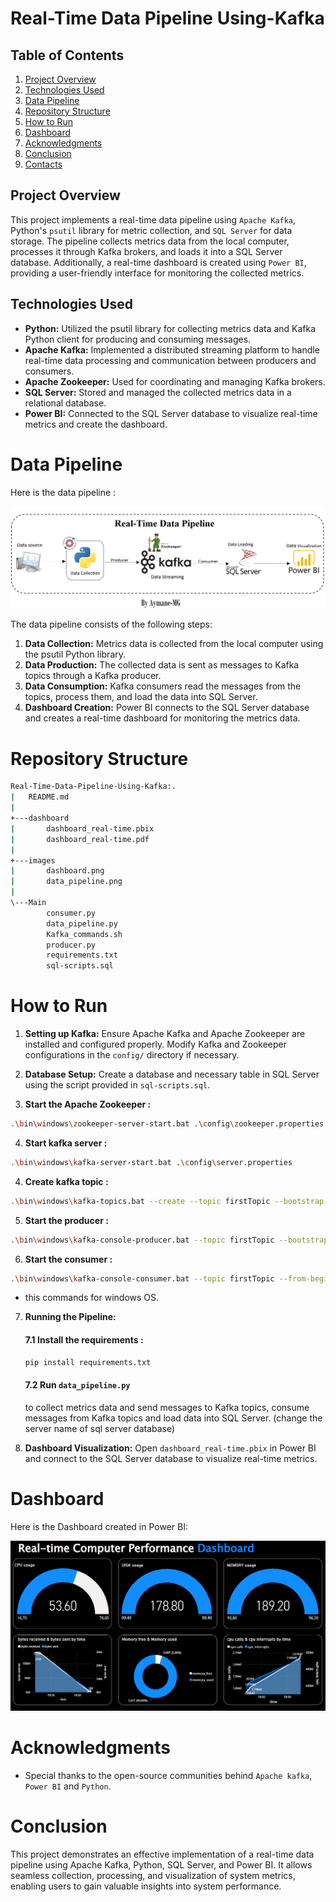 
# Real-Time Data Pipeline Using-Kafka

## Table of Contents
1. [Project Overview](#project-overview)
3. [Technologies Used](#technologies-used)
4. [Data Pipeline](#data-pipeline)
5. [Repository Structure](#repository-structure)
6. [How to Run](#how-to-run)
7. [Dashboard](#dashboard)
8. [Acknowledgments](#acknowledgments)
9. [Conclusion](#conclusion)
10. [Contacts](#contacts)

## Project Overview
This project implements a real-time data pipeline using `Apache Kafka`, Python's `psutil` library for metric collection, and `SQL Server` for data storage. The pipeline collects metrics data from the local computer, processes it through Kafka brokers, and loads it into a SQL Server database. Additionally, a real-time dashboard is created using `Power BI`, providing a user-friendly interface for monitoring the collected metrics.

## Technologies Used
- **Python:** Utilized the psutil library for collecting metrics data and Kafka Python client for producing and consuming messages.
- **Apache Kafka:** Implemented a distributed streaming platform to handle real-time data processing and communication between producers and consumers.
- **Apache Zookeeper:** Used for coordinating and managing Kafka brokers.
- **SQL Server:** Stored and managed the collected metrics data in a relational database.
- **Power BI:** Connected to the SQL Server database to visualize real-time metrics and create the dashboard.

# Data Pipeline

Here is the data pipeline :

![Data_pipeline](images/data_pipeline.png)

The data pipeline consists of the following steps:
1. **Data Collection:** Metrics data is collected from the local computer using the psutil Python library.
2. **Data Production:** The collected data is sent as messages to Kafka topics through a Kafka producer.
3. **Data Consumption:** Kafka consumers read the messages from the topics, process them, and load the data into SQL Server.
4. **Dashboard Creation:** Power BI connects to the SQL Server database and creates a real-time dashboard for monitoring the metrics data.

# Repository Structure

```bash 
Real-Time-Data-Pipeline-Using-Kafka:.
|   README.md
|
+---dashboard
|       dashboard_real-time.pbix
|       dashboard_real-time.pdf
|
+---images
|       dashboard.png
|       data_pipeline.png
|
\---Main
        consumer.py
        data_pipeline.py
        Kafka_commands.sh
        producer.py
        requirements.txt
        sql-scripts.sql
```

# How to Run
1. **Setting up Kafka:** Ensure Apache Kafka and Apache Zookeeper are installed and configured properly. Modify Kafka and Zookeeper configurations in the `config/` directory if necessary.

2. **Database Setup:** Create a database and necessary table in 
SQL Server using the script provided in `sql-scripts.sql`.

3. **Start the Apache Zookeeper :**

```bash 
.\bin\windows\zookeeper-server-start.bat .\config\zookeeper.properties
```

4. **Start kafka  server :**

```bash
.\bin\windows\kafka-server-start.bat .\config\server.properties
```

4. **Create  kafka  topic :**

```bash 
.\bin\windows\kafka-topics.bat --create --topic firstTopic --bootstrap-server localhost:9092
```
5. **Start the producer :**

```bash 
.\bin\windows\kafka-console-producer.bat --topic firstTopic --bootstrap-server localhost:9092
```

6. **Start the consumer :**

```bash 
.\bin\windows\kafka-console-consumer.bat --topic firstTopic --from-beginning --bootstrap-server localhost:9092
```
- this commands for  windows OS.

7. **Running the Pipeline:**

    #### 7.1 Install the requirements :

    ```bash 
    pip install requirements.txt
    ```
    #### 7.2 Run `data_pipeline.py` 
    to collect metrics data and send messages to Kafka topics, consume messages from Kafka topics and load data into SQL Server. (change the server name of sql server database)

8. **Dashboard Visualization:** Open `dashboard_real-time.pbix` in Power BI and connect to the SQL Server database to visualize real-time metrics.


# Dashboard
Here is the Dashboard created in Power BI:

![Dashboard](images/dashboard.png)


# Acknowledgments
- Special thanks to the open-source communities behind `Apache kafka`, `Power BI` and `Python`.

# Conclusion
This project demonstrates an effective implementation of a real-time data pipeline using Apache Kafka, Python, SQL Server, and Power BI. It allows seamless collection, processing, and visualization of system metrics, enabling users to gain valuable insights into system performance.
